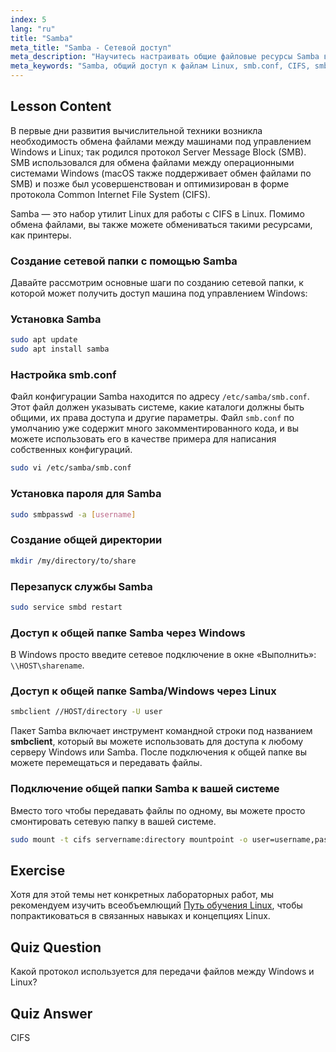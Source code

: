 ```yaml
---
index: 5
lang: "ru"
title: "Samba"
meta_title: "Samba - Сетевой доступ"
meta_description: "Научитесь настраивать общие файловые ресурсы Samba в Linux для Windows и macOS. Это руководство для начинающих охватывает установку, настройку и доступ к общим ресурсам. Начните прямо сейчас!"
meta_keywords: "Samba, общий доступ к файлам Linux, smb.conf, CIFS, smbclient, учебник Linux, руководство для начинающих"
---
```


## Lesson Content

В первые дни развития вычислительной техники возникла необходимость обмена файлами между машинами под управлением Windows и Linux; так родился протокол Server Message Block (SMB). SMB использовался для обмена файлами между операционными системами Windows (macOS также поддерживает обмен файлами по SMB) и позже был усовершенствован и оптимизирован в форме протокола Common Internet File System (CIFS).

Samba — это набор утилит Linux для работы с CIFS в Linux. Помимо обмена файлами, вы также можете обмениваться такими ресурсами, как принтеры.

### Создание сетевой папки с помощью Samba

Давайте рассмотрим основные шаги по созданию сетевой папки, к которой может получить доступ машина под управлением Windows:

### Установка Samba

```bash
sudo apt update
sudo apt install samba
```

### Настройка smb.conf

Файл конфигурации Samba находится по адресу `/etc/samba/smb.conf`. Этот файл должен указывать системе, какие каталоги должны быть общими, их права доступа и другие параметры. Файл `smb.conf` по умолчанию уже содержит много закомментированного кода, и вы можете использовать его в качестве примера для написания собственных конфигураций.

```bash
sudo vi /etc/samba/smb.conf
```

### Установка пароля для Samba

```bash
sudo smbpasswd -a [username]
```

### Создание общей директории

```bash
mkdir /my/directory/to/share
```

### Перезапуск службы Samba

```bash
sudo service smbd restart
```

### Доступ к общей папке Samba через Windows

В Windows просто введите сетевое подключение в окне «Выполнить»: `\\HOST\sharename`.

### Доступ к общей папке Samba/Windows через Linux

```bash
smbclient //HOST/directory -U user
```

Пакет Samba включает инструмент командной строки под названием **smbclient**, который вы можете использовать для доступа к любому серверу Windows или Samba. После подключения к общей папке вы можете перемещаться и передавать файлы.

### Подключение общей папки Samba к вашей системе

Вместо того чтобы передавать файлы по одному, вы можете просто смонтировать сетевую папку в вашей системе.

```bash
sudo mount -t cifs servername:directory mountpoint -o user=username,pass=password
```

## Exercise

Хотя для этой темы нет конкретных лабораторных работ, мы рекомендуем изучить всеобъемлющий [Путь обучения Linux](https://labex.io/ru/learn/linux), чтобы попрактиковаться в связанных навыках и концепциях Linux.

## Quiz Question

Какой протокол используется для передачи файлов между Windows и Linux?

## Quiz Answer

CIFS
